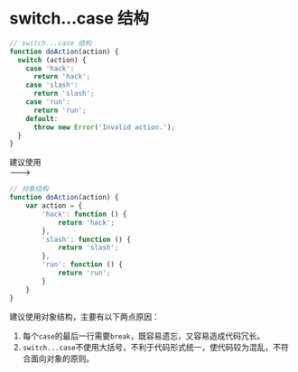 # switch...case 结构  
```js
// switch...case 结构
function doAction(action) {
  switch (action) {
    case 'hack':
      return 'hack';
    case 'slash':
      return 'slash';
    case 'run':
      return 'run';
    default:
      throw new Error('Invalid action.');
  }
}
```
建议使用  
--->
```js
// 对象结构
function doAction(action) {
    var action = {
        'hack': function () {
            return 'hack';
        },
        'slash': function () {
            return 'slash';
        },
        'run': function () {
            return 'run';
        }
    }
}
```  
建议使用对象结构，主要有以下两点原因：  
1. 每个`case`的最后一行需要`break`，既容易遗忘，又容易造成代码冗长。  
2. `switch...case`不使用大括号，不利于代码形式统一，使代码较为混乱，不符合面向对象的原则。  